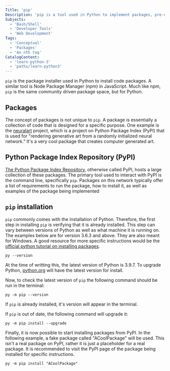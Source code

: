 ```yaml
---
Title: 'pip'
Description: 'pip is a tool used in Python to implement packages, pre-designed code with specific functionality, into a user's Python project. Essentially the 'npm' of Python.'
Subjects:
  - 'Bash/Shell'
  - 'Developer Tools'
  - 'Web Development'
Tags:
  - 'Conceptual'
  - 'Packages'
  - 'An nth tag'
CatalogContent:
  - 'learn-python-3'
  - 'paths/learn-python3'
---
```


`pip` is the package installer used in Python to install code packages. A similar tool is Node Package Manager (npm) in JavaScript. Much like npm, `pip` is the same community driven package space, but for Python.

## Packages

The concept of packages is not unique to `pip`. A package is essentially a collection of code that is designed for a specific purpose. One example is the [neuralart](https://pypi.org/project/neuralart/) project, which is a project on Python Package Index (PyPI) that is used for "rendering generative art from a randomly initialized neural network." It's a very cool package that creates computer generated art.

## Python Package Index Repository (PyPI)

[The Python Package Index Repository](https://pypi.org/), otherwise called PyPI, hosts a large collection of these packages. The primary tool used to interact with PyPI is the command line, specifically `pip`. Packages on this network typically offer a list of requirements to run the package, how to install it, as well as examples of the package being implemented

## `pip` installation

`pip` commonly comes with the installation of Python. Therefore, the first step in installing `pip` is verifying that it is already installed. This step can vary between versions of Python as well as what machine it is running on. The examples below are for version 3.6.3 and above. They are also meant for Windows. A good resource for more specific instructions would be the [official python tutorial on installing packages](https://packaging.python.org/tutorials/installing-packages/).

```
py --version
```

At the time of writting this, the latest version of Python is 3.9.7. To upgrade Python, [python.org](python.org) will have the latest version for install.

Now, to check the latest version of `pip` the following command should be run in the terminal:

```
py -m pip --version
```

If `pip` is already installed, it's version will appear in the terminal.

If `pip` is out of date, the following command will upgrade it:

```
py -m pip install --upgrade
```

Finally, it is now possible to start installing packages from PyPI. In the following example, a fake package called "ACoolPackage" will be used. This isn't a real package on PyPI, rather it is just a placeholder for a real package. It is recommended to visit the PyPI page of the package being installed for specific instructions.

```
py -m pip install "ACoolPackage"
```
